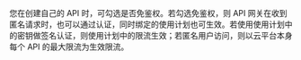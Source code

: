 您在创建自己的 API 时，可勾选是否免鉴权。若勾选免鉴权，则 API 网关在收到匿名请求时，也可以通过认证，同时绑定的使用计划也可生效。若使用使用计划中的密钥做签名认证，则使用计划中的限流生效；若匿名用户访问，则以云平台本身每个 API 的最大限流为生效限流。